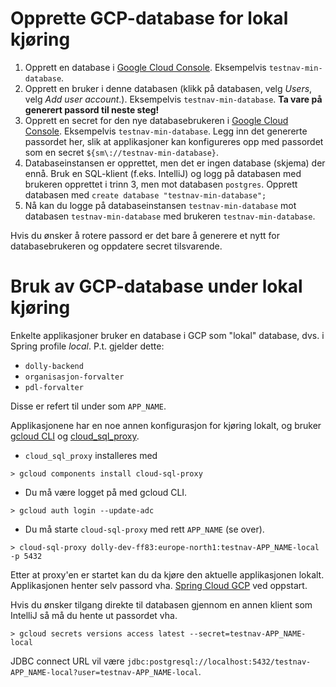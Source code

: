 # Opprette GCP-database for lokal kjøring
1. Opprett en database i [Google Cloud Console](https://console.cloud.google.com/sql/instances/). Eksempelvis `testnav-min-database`.
2. Opprett en bruker i denne databasen (klikk på databasen, velg _Users_, velg _Add user account_.). Eksempelvis `testnav-min-database`. **Ta vare på generert passord til neste steg!**
3. Opprett en secret for den nye databasebrukeren i [Google Cloud Console](https://console.cloud.google.com/security/secret-manager). Eksempelvis `testnav-min-database`. Legg inn det genererte passordet her, slik at applikasjoner kan konfigureres opp med passordet som en secret `${sm\://testnav-min-database}`.
4. Databaseinstansen er opprettet, men det er ingen database (skjema) der ennå. Bruk en SQL-klient (f.eks. IntelliJ) og logg på databasen med brukeren opprettet i trinn 3, men mot databasen `postgres`. Opprett databasen med `create database "testnav-min-database";`
5. Nå kan du logge på databaseinstansen `testnav-min-database` mot databasen `testnav-min-database` med brukeren `testnav-min-database`.

Hvis du ønsker å rotere passord er det bare å generere et nytt for databasebrukeren og oppdatere secret tilsvarende.

# Bruk av GCP-database under lokal kjøring

Enkelte applikasjoner bruker en database i GCP som "lokal" database, dvs. i Spring profile _local_. P.t. gjelder dette:
* `dolly-backend`
* `organisasjon-forvalter`
* `pdl-forvalter`

Disse er refert til under som `APP_NAME`.

Applikasjonene har en noe annen konfigurasjon for kjøring lokalt, og bruker [gcloud CLI](https://doc.nais.io/operate/cli/reference/postgres/) og [cloud_sql_proxy](https://cloud.google.com/sql/docs/postgres/connect-auth-proxy).

* `cloud_sql_proxy` installeres med
```
> gcloud components install cloud-sql-proxy
```
* Du må være logget på med gcloud CLI.
```
> gcloud auth login --update-adc
```
* Du må starte `cloud-sql-proxy` med rett `APP_NAME` (se over).
```
> cloud-sql-proxy dolly-dev-ff83:europe-north1:testnav-APP_NAME-local -p 5432
```

Etter at proxy'en er startet kan du da kjøre den aktuelle applikasjonen lokalt. Applikasjonen henter selv passord vha. [Spring Cloud GCP](https://spring.io/projects/spring-cloud-gcp) ved oppstart.

Hvis du ønsker tilgang direkte til databasen gjennom en annen klient som IntelliJ så må du hente ut passordet vha.
```
> gcloud secrets versions access latest --secret=testnav-APP_NAME-local
```
JDBC connect URL vil være `jdbc:postgresql://localhost:5432/testnav-APP_NAME-local?user=testnav-APP_NAME-local`.